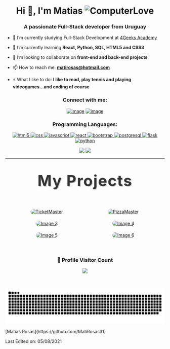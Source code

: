 <h1 align="center">Hi 👋, I'm Matias <img height="40px" alt="ComputerLove" src="https://cdn3.emoji.gg/emojis/97794-computerlove.gif"></h1>
<h3 align="center">A passionate Full-Stack developer from Uruguay </h3>

- 🔭 I’m currently studying Full-Stack Development at <a href="https://4geeks.com/">4Geeks Academy</a>

- 🌱 I’m currently learning **React, Python, SQL, HTML5 and CSS3**

- 👯 I’m looking to collaborate on **front-end and back-end projects**

- 📫 How to reach me: **matirosas@hotmail.com**

- ⚡ What I like to do: **I like to read, play tennis and playing videogames...and coding of course**

<h3 align="center">Connect with me:</h3>
<div align="center">

[![image](https://img.shields.io/badge/LinkedIn-0077B5?style=for-the-badge&logo=linkedin&logoColor=white)](www.linkedin.com/in/matiasrosasmounic)
[![image](https://img.shields.io/badge/Gmail-D14836?style=for-the-badge&logo=email&logoColor=white)](mailto:produtor.matirosas@hotmail.com)
  
</div>

<h3 align="center">Programming Languages:</h3>

<p align="center"> 
  <a href="" target="_blank"> 
    <img src="https://img.shields.io/badge/html5-%23E34F26.svg?style=for-the-badge&logo=html5&logoColor=white" alt="html5"/> 
  </a>
  <a href="" target="_blank"> 
    <img src="https://img.shields.io/badge/css3-%231572B6.svg?style=for-the-badge&logo=css3&logoColor=white" alt="css"/> 
  </a>
  <a href="https://developer.mozilla.org/en-US/docs/Web/JavaScript" target="_blank"> 
    <img src="https://img.shields.io/badge/javascript-%23323330.svg?style=for-the-badge&logo=javascript&logoColor=%23F7DF1E" alt="javascript"/> 
  </a>
  <a href="https://react.dev/" target="_blank"> 
    <img src="https://img.shields.io/badge/react-%2320232a.svg?style=for-the-badge&logo=react&logoColor=%2361DAFB" alt="react"/> 
  </a>
  <a href="https://getbootstrap.com/" target="_blank"> 
    <img src="https://img.shields.io/badge/bootstrap-%238511FA.svg?style=for-the-badge&logo=bootstrap&logoColor=white" alt="bootstrap"/> 
  </a>
  <a href="https://www.postgresql.org/" target="_blank"> 
    <img src="https://img.shields.io/badge/postgres-%23316192.svg?style=for-the-badge&logo=postgresql&logoColor=white" alt="postgresql"/> 
  </a>
  <a href="https://flask.palletsprojects.com/" target="_blank"> 
    <img src="https://img.shields.io/badge/flask-%23000.svg?style=for-the-badge&logo=flask&logoColor=white" alt="flask"/> 
  </a>
  <a href="https://developer.mozilla.org/en-US/docs/Web/JavaScript" target="_blank"> 
    <img src="https://img.shields.io/badge/python-3670A0?style=for-the-badge&logo=python&logoColor=ffdd54" alt="python"/> 
  </a>
</p>

<p align= "center">
  <img height= "150" src="https://github-readme-stats.vercel.app/api?username=MatiRosas31&theme=react&show_icons=true&include_all_commits=true" />
  <img height= "150" src="https://github-readme-stats.vercel.app/api/top-langs/?username=MatiRosas31&theme=react&layout=compact" />
</p>

------
<div align="center">
    <h1 align=center style="text-align: center; font-size: 48px; margin-top: 40px; color: #333; letter-spacing: 2px; text-shadow: 2px 2px #ccc;">My Projects</h1>
  
  <div style="display: grid; grid-template-columns: repeat(auto-fit, minmax(150px, 1fr)); gap: 20px; max-width: 1000px; margin: 40px auto; padding: 20px;">
        <a href="https://example.com/1" target="_blank">
            <img src="https://i.postimg.cc/vTnpZbfg/ticketmaster-landing-1.jpg" alt="TicketMaster" style="width: 40%; height: 218px; border-radius: 10px;">
        </a>
        <a href="https://example.com/2" target="_blank">
            <img src="https://i.postimg.cc/9MXJGRRq/initial.jpg" alt="PizzaMaster" style="width: 40%; height: 218px; border-radius: 10px;">
        </a>
        <a href="https://example.com/3" target="_blank">
            <img src="https://i.postimg.cc/kgB1qxs5/starwars.jpg" alt="Image 3" style="width: 40%; height: 218px; border-radius: 10px;">
        </a>
        <a href="https://example.com/4" target="_blank">
            <img src="https://placehold.co/600x400" alt="Image 4" style="width: 40%; height: 218px; border-radius: 10px;">
        </a>
        <a href="https://example.com/5" target="_blank">
            <img src="https://placehold.co/600x400" alt="Image 5" style="width: 40%; height: 218px; border-radius: 10px;">
        </a>
        <a href="https://example.com/6" target="_blank">
            <img src="https://placehold.co/600x400" alt="Image 6" style="width: 40%; height: 218px; border-radius: 10px;">
        </a>
    </div>
 
  </div>

<div align=center>
  <h3><b>📍 Profile Visitor Count</b></h3>
</div>
    
<!-- retro visitor counter -->  
<p align="center" >   
  <img src="https://profile-counter.glitch.me/DHANOLA/count.svg" />  
</p>
   
  
  
  
  
  
  
  
  
  
  
  
  
  <br>
  <p align="center">
  <img src="https://github.com/DHANOLA/DHANOLA/raw/output/github-contribution-grid-snake.svg" alt="snake"></center>
</p>
[Matias Rosas](https://github.com/MatiRosas31)

Last Edited on: 05/08/2021
